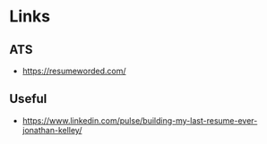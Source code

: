 # Links

## ATS

- <https://resumeworded.com/>

## Useful

- <https://www.linkedin.com/pulse/building-my-last-resume-ever-jonathan-kelley/>
